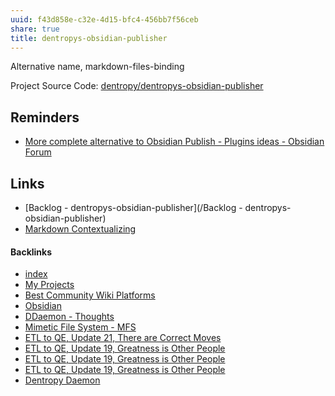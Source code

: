 ```yaml
---
uuid: f43d858e-c32e-4d15-bfc4-456bb7f56ceb
share: true
title: dentropys-obsidian-publisher
---
```

Alternative name, markdown-files-binding

Project Source Code: [dentropy/dentropys-obsidian-publisher](https://github.com/dentropy/dentropys-obsidian-publisher)

## Reminders

* [More complete alternative to Obsidian Publish - Plugins ideas - Obsidian Forum](https://forum.obsidian.md/t/more-complete-alternative-to-obsidian-publish/40798)


## Links

* [Backlog - dentropys-obsidian-publisher](/Backlog - dentropys-obsidian-publisher)
* [Markdown Contextualizing](/2f0c38e1-054c-42a8-bd2c-0cb1733af116)


#### Backlinks

* [index](/146656b4-573a-4e42-8f00-239ab29eac3b)
* [My Projects](/e76c8ac9-69f3-477f-8015-556e83738432)
* [Best Community Wiki Platforms](/eb0a4ed0-c2cb-4492-8c69-0036e6823a9e)
* [Obsidian](/f76a085e-f2c8-43bd-a852-47760f01e401)
* [DDaemon - Thoughts](/edc2124b-c88b-4aaf-8d15-4dfb8ca8397b)
* [Mimetic File System - MFS](/174ec832-c137-4d44-b581-3e552e0c047e)
* [ETL to QE, Update 21, There are Correct Moves](/d6c6d932-5842-4fbc-a67d-1759c2c2bb02)
* [ETL to QE, Update 19, Greatness is Other People](/9e00b380-91e7-4092-98fd-838dc5fd21d8)
* [ETL to QE, Update 19, Greatness is Other People](/9e00b380-91e7-4092-98fd-838dc5fd21d8)
* [ETL to QE, Update 19, Greatness is Other People](/9e00b380-91e7-4092-98fd-838dc5fd21d8)
* [Dentropy Daemon](/15c66694-3dc9-4115-afb8-887a6e52ffea)